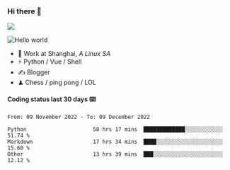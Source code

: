 ### Hi there 👋
![](https://komarev.com/ghpvc/?username=Xuhandsome)


<img src="https://github-readme-stats.vercel.app/api?username=XuHandsome&show_icons=true&theme=merko" alt="Hello world">

<br/>

- 🍻  Work at Shanghai, _A Linux SA_
- ⚡  Python / Vue / Shell
- ✍️  Blogger
- ♟  Chess / ping pong / LOL

#### Coding status last 30 days ⌨️

<!--START_SECTION:waka-->

```text
From: 09 November 2022 - To: 09 December 2022

Python                     58 hrs 17 mins  █████████████░░░░░░░░░░░░   51.74 %
Markdown                   17 hrs 34 mins  ████░░░░░░░░░░░░░░░░░░░░░   15.60 %
Other                      13 hrs 39 mins  ███░░░░░░░░░░░░░░░░░░░░░░   12.12 %
```

<!--END_SECTION:waka-->
